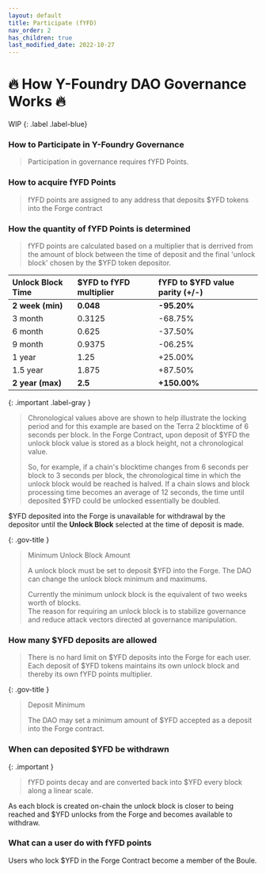 ```yaml
---
layout: default
title: Participate (fYFD)
nav_order: 2
has_children: true
last_modified_date: 2022-10-27
---
```


# 🔥 How Y-Foundry DAO Governance Works 🔥

WIP
{: .label .label-blue}

### How to Participate in Y-Foundry Governance  

> Participation in governance requires fYFD Points.  

### How to acquire fYFD Points

> fYFD points are assigned to any address that deposits $YFD tokens into the Forge contract

### How the quantity of fYFD Points is determined

> fYFD points are calculated based on a multiplier that is derrived from the amount of block between the time of deposit and the final 'unlock block' chosen by the $YFD token depositor.

| Unlock Block Time        | $YFD to fYFD multiplier          | fYFD to $YFD value parity (+/-) |
|:-------------|:------------------|:------|
| **2 week (min)**  | **0.048**  | **-95.20%**  |
| 3 month       | 0.3125 | -68.75%  |
| 6 month       | 0.625  | -37.50%  |
| 9 month       | 0.9375 | -06.25%  |
| 1 year        | 1.25   | +25.00%  |
| 1.5 year      | 1.875  | +87.50%  |
| **2 year (max)**| **2.5**    | **+150.00%** |

{: .important .label-gray }
> Chronological values above are shown to help illustrate the locking period and for this example are based on the Terra 2 blocktime of 6 seconds per block.  In the Forge Contract, upon deposit of $YFD the unlock block value is stored as a block height, not a chronological value.
> 
> So, for example, if a chain's blocktime changes from 6 seconds per block to 3 seconds per block, the chronological time in which the unlock block would be reached is halved.  If a chain slows and block processing time becomes an average of 12 seconds, the time until deposited $YFD could be unlocked essentially be doubled.

$YFD deposited into the Forge is unavailable for withdrawal by the depositor until the **Unlock Block** selected at the time of deposit is made.

{: .gov-title }
> Minimum Unlock Block Amount
>
> A unlock block must be set to deposit $YFD into the Forge. The DAO can change the unlock block minimum and maximums.  
>
> Currently the minimum unlock block is the equivalent of two weeks worth of blocks.  
> The reason for requiring an unlock block is to stabilize governance and reduce attack vectors directed at governance manipulation.

### How many $YFD deposits are allowed

> There is no hard limit on $YFD deposits into the Forge for each user.  Each deposit of $YFD tokens maintains its own unlock block and thereby its own fYFD points multiplier.

{: .gov-title }
> Deposit Minimum
>
> The DAO may set a minimum amount of $YFD accepted as a deposit into the Forge contract.


### When can deposited $YFD be withdrawn

{: .important }
> fYFD points decay and are converted back into $YFD every block along a linear scale.

As each block is created on-chain the unlock block is closer to being reached and $YFD unlocks from the Forge and becomes available 
to withdraw.

### What can a user do with fYFD points
Users who lock $YFD in the Forge Contract become a member of the Boule.
